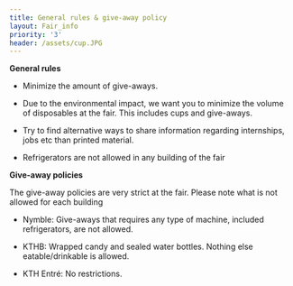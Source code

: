 ```yaml
---
title: General rules & give-away policy
layout: Fair_info
priority: '3'
header: /assets/cup.JPG
---
```

**General rules**

- Minimize the amount of give-aways. 

- Due to the environmental impact, we want you to minimize the volume of disposables at the fair. This includes cups and give-aways.

- Try to find alternative ways to share information regarding internships, jobs etc than printed material.

- Refrigerators are not allowed in any building of the fair

**Give-away policies**

The give-away policies are very strict at the fair. Please note what is not allowed for each building

- Nymble: Give-aways that requires any type of machine, included refrigerators, are not allowed. 

- KTHB: Wrapped candy and sealed water bottles. Nothing else eatable/drinkable is allowed.

- KTH Entré: No restrictions. 
